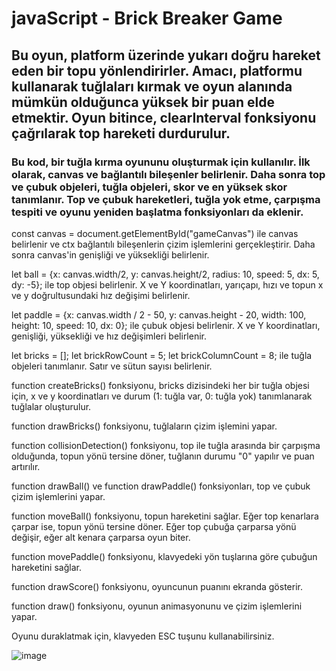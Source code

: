 # javaScript - Brick Breaker Game

## Bu oyun, platform üzerinde yukarı doğru hareket eden bir topu yönlendirirler. Amacı, platformu kullanarak tuğlaları kırmak ve oyun alanında mümkün olduğunca yüksek bir puan elde etmektir. Oyun bitince, clearInterval fonksiyonu çağrılarak top hareketi durdurulur.

### Bu kod, bir tuğla kırma oyununu oluşturmak için kullanılır. İlk olarak, canvas ve bağlantılı bileşenler belirlenir. Daha sonra top ve çubuk objeleri, tuğla objeleri, skor ve en yüksek skor tanımlanır. Top ve çubuk hareketleri, tuğla yok etme, çarpışma tespiti ve oyunu yeniden başlatma fonksiyonları da eklenir.

const canvas = document.getElementById("gameCanvas") ile canvas belirlenir ve ctx bağlantılı bileşenlerin çizim işlemlerini gerçekleştirir. Daha sonra canvas'in genişliği ve yüksekliği belirlenir.

let ball = {x: canvas.width/2, y: canvas.height/2, radius: 10, speed: 5, dx: 5, dy: -5}; ile top objesi belirlenir. X ve Y koordinatları, yarıçapı, hızı ve topun x ve y doğrultusundaki hız değişimi belirlenir.

let paddle = {x: canvas.width / 2 - 50, y: canvas.height - 20, width: 100, height: 10, speed: 10, dx: 0}; ile çubuk objesi belirlenir. X ve Y koordinatları, genişliği, yüksekliği ve hız değişimleri belirlenir.

let bricks = []; let brickRowCount = 5; let brickColumnCount = 8; ile tuğla objeleri tanımlanır. Satır ve sütun sayısı belirlenir.

function createBricks() fonksiyonu, bricks dizisindeki her bir tuğla objesi için, x ve y koordinatları ve durum (1: tuğla var, 0: tuğla yok) tanımlanarak tuğlalar oluşturulur.

function drawBricks() fonksiyonu, tuğlaların çizim işlemini yapar.

function collisionDetection() fonksiyonu, top ile tuğla arasında bir çarpışma olduğunda, topun yönü tersine döner, tuğlanın durumu "0" yapılır ve puan artırılır.

function drawBall() ve function drawPaddle() fonksiyonları, top ve çubuk çizim işlemlerini yapar.

function moveBall() fonksiyonu, topun hareketini sağlar. Eğer top kenarlara çarpar ise, topun yönü tersine döner. Eğer top çubuğa çarparsa yönü değişir, eğer alt kenara çarparsa oyun biter.

function movePaddle() fonksiyonu, klavyedeki yön tuşlarına göre çubuğun hareketini sağlar.

function drawScore() fonksiyonu, oyuncunun puanını ekranda gösterir.

function draw() fonksiyonu, oyunun animasyonunu ve çizim işlemlerini yapar.

Oyunu duraklatmak için, klavyeden ESC tuşunu kullanabilirsiniz.

![image](https://user-images.githubusercontent.com/26199757/226490351-579da275-86ac-4dd8-9919-b2a2ac2c842b.png)
